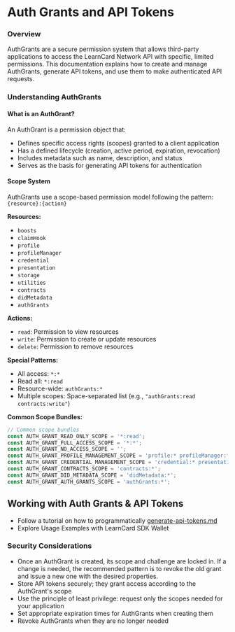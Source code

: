 # Auth Grants and API Tokens

### Overview

AuthGrants are a secure permission system that allows third-party applications to access the LearnCard Network API with specific, limited permissions. This documentation explains how to create and manage AuthGrants, generate API tokens, and use them to make authenticated API requests.

### Understanding AuthGrants

#### What is an AuthGrant?

An AuthGrant is a permission object that:

* Defines specific access rights (scopes) granted to a client application
* Has a defined lifecycle (creation, active period, expiration, revocation)
* Includes metadata such as name, description, and status
* Serves as the basis for generating API tokens for authentication

#### Scope System

AuthGrants use a scope-based permission model following the pattern: `{resource}:{action}`

**Resources:**

* `boosts`
* `claimHook`
* `profile`
* `profileManager`
* `credential`
* `presentation`
* `storage`
* `utilities`
* `contracts`
* `didMetadata`
* `authGrants`

**Actions:**

* `read`: Permission to view resources
* `write`: Permission to create or update resources
* `delete`: Permission to remove resources

**Special Patterns:**

* All access: `*:*`
* Read all: `*:read`
* Resource-wide: `authGrants:*`
* Multiple scopes: Space-separated list (e.g., `"authGrants:read contracts:write"`)

**Common Scope Bundles:**

```javascript
// Common scope bundles
const AUTH_GRANT_READ_ONLY_SCOPE = '*:read';
const AUTH_GRANT_FULL_ACCESS_SCOPE = '*:*';
const AUTH_GRANT_NO_ACCESS_SCOPE = '';
const AUTH_GRANT_PROFILE_MANAGEMENT_SCOPE = 'profile:* profileManager:*';
const AUTH_GRANT_CREDENTIAL_MANAGEMENT_SCOPE = 'credential:* presentation:* boosts:*';
const AUTH_GRANT_CONTRACTS_SCOPE = 'contracts:*';
const AUTH_GRANT_DID_METADATA_SCOPE = 'didMetadata:*';
const AUTH_GRANT_AUTH_GRANTS_SCOPE = 'authGrants:*';
```

## Working with Auth Grants & API Tokens

* Follow a tutorial on how to programmatically [generate-api-tokens.md](../../how-to-guides/deploy-infrastructure/generate-api-tokens.md "mention")
* Explore Usage Examples with LearnCard SDK Wallet

### Security Considerations

* Once an AuthGrant is created, its scope and challenge are locked in. If a change is needed, the recommended pattern is to revoke the old grant and issue a new one with the desired properties.
* Store API tokens securely; they grant access according to the AuthGrant's scope
* Use the principle of least privilege: request only the scopes needed for your application
* Set appropriate expiration times for AuthGrants when creating them
* Revoke AuthGrants when they are no longer needed

